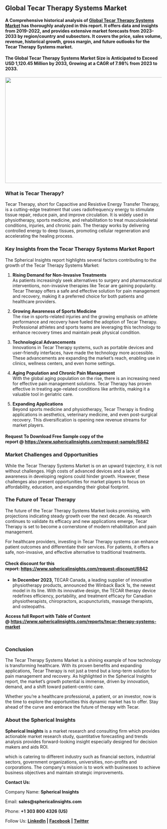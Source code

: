 <div class="content-body__detail">
<section id="section_0" class="entry fr-view">
<h1 class="news-post-title">Global Tecar Therapy Systems Market</h1>
<p><strong>A Comprehensive historical analysis of&nbsp;<a href="https://www.sphericalinsights.com/reports/tecar-therapy-systems-market" target="_blank" rel="noopener">Global Tecar Therapy Systems Market</a>&nbsp;has thoroughly analyzed in this report. It offers data and insights from 2019-2022, and provides extensive market forecasts from 2023-2033 by region/country and subsectors. It covers the price, sales volume, revenue, historical growth, gross margin, and future outlooks for the Tecar Therapy Systems market.</strong></p>
<h4><strong>The Global Tecar Therapy Systems Market Size is Anticipated to Exceed USD 1,120.45 Million by 2033, Growing at a CAGR of 7.98% from 2023 to 2033.</strong></h4>
<p><strong><img src="https://www.sphericalinsights.com/images/rd/global-tecar-therapy-systems-market.png" alt="" width="650" height="339" /></strong></p>
<h3><strong>What is Tecar Therapy?</strong></h3>
<p>Tecar Therapy, short for Capacitive and Resistive Energy Transfer Therapy, is a cutting-edge treatment that uses radiofrequency energy to stimulate tissue repair, reduce pain, and improve circulation. It is widely used in physiotherapy, sports medicine, and rehabilitation to treat musculoskeletal conditions, injuries, and chronic pain. The therapy works by delivering controlled energy to deep tissues, promoting cellular regeneration and accelerating the healing process.</p>
<h3><strong>Key Insights from the Tecar Therapy Systems Market Report</strong></h3>
<p>The Spherical Insights report highlights several factors contributing to the growth of the Tecar Therapy Systems Market:</p>
<ol start="1">
<li>
<p><strong>Rising Demand for Non-Invasive Treatments</strong><br />As patients increasingly seek alternatives to surgery and pharmaceutical interventions, non-invasive therapies like Tecar are gaining popularity. Tecar Therapy offers a safe and effective solution for pain management and recovery, making it a preferred choice for both patients and healthcare providers.</p>
</li>
<li>
<p><strong>Growing Awareness of Sports Medicine</strong><br />The rise in sports-related injuries and the growing emphasis on athlete performance and recovery have fueled the adoption of Tecar Therapy. Professional athletes and sports teams are leveraging this technology to enhance recovery times and maintain peak physical condition.</p>
</li>
<li>
<p><strong>Technological Advancements</strong><br />Innovations in Tecar Therapy systems, such as portable devices and user-friendly interfaces, have made the technology more accessible. These advancements are expanding the market&rsquo;s reach, enabling use in clinics, wellness centers, and even home settings.</p>
</li>
<li>
<p><strong>Aging Population and Chronic Pain Management</strong><br />With the global aging population on the rise, there is an increasing need for effective pain management solutions. Tecar Therapy has proven effective in treating age-related conditions like arthritis, making it a valuable tool in geriatric care.</p>
</li>
<li>
<p><strong>Expanding Applications</strong><br />Beyond sports medicine and physiotherapy, Tecar Therapy is finding applications in aesthetics, veterinary medicine, and even post-surgical recovery. This diversification is opening new revenue streams for market players.</p>
</li>
</ol>
<h4>Request To Download Free Sample copy of the report&nbsp;@&nbsp;<a href="https://www.sphericalinsights.com/request-sample/6842">https://www.sphericalinsights.com/request-sample/6842</a></h4>
<h3><strong>Market Challenges and Opportunities</strong></h3>
<p>While the Tecar Therapy Systems Market is on an upward trajectory, it is not without challenges. High costs of advanced devices and a lack of awareness in developing regions could hinder growth. However, these challenges also present opportunities for market players to focus on affordability, education, and expanding their global footprint.</p>
<h3><strong>The Future of Tecar Therapy</strong></h3>
<p>The future of the Tecar Therapy Systems Market looks promising, with projections indicating steady growth over the next decade. As research continues to validate its efficacy and new applications emerge, Tecar Therapy is set to become a cornerstone of modern rehabilitation and pain management.</p>
<p>For healthcare providers, investing in Tecar Therapy systems can enhance patient outcomes and differentiate their services. For patients, it offers a safe, non-invasive, and effective alternative to traditional treatments.</p>
<h4>Check discount for this report:&nbsp;<a href="https://www.sphericalinsights.com/request-discount/6842">https://www.sphericalinsights.com/request-discount/6842</a></h4>
<ul>
<li><strong>In December 2023,&nbsp;</strong>TECAR Canada, a leading supplier of innovative physiotherapy products, announced&nbsp;the Winback Back 1s, the newest model in its line. With its innovative design, the TECAR therapy device redefines efficiency, portability, and treatment efficacy for Canadian physiotherapists, chiropractors, acupuncturists, massage therapists, and osteopaths.</li>
</ul>
<p><strong>Access full Report with Table of Content @&nbsp;<a href="https://www.sphericalinsights.com/reports/tecar-therapy-systems-market">https://www.sphericalinsights.com/reports/tecar-therapy-systems-market</a></strong></p>
<p>&nbsp;</p>
<h3><strong>Conclusion</strong></h3>
<p>The Tecar Therapy Systems Market is a shining example of how technology is transforming healthcare. With its proven benefits and expanding applications, Tecar Therapy is not just a trend but a long-term solution for pain management and recovery. As highlighted in the Spherical Insights report, the market&rsquo;s growth potential is immense, driven by innovation, demand, and a shift toward patient-centric care.</p>
<p>Whether you&rsquo;re a healthcare professional, a patient, or an investor, now is the time to explore the opportunities this dynamic market has to offer. Stay ahead of the curve and embrace the future of therapy with Tecar.</p>
<h3><strong>About the Spherical Insights</strong></h3>
<p><strong>Spherical Insights</strong>&nbsp;is a market research and consulting firm which provides actionable market research study, quantitative forecasting and trends analysis provides forward-looking insight especially designed for decision makers and aids ROI.</p>
<p>which is catering to different industry such as financial sectors, industrial sectors, government organizations, universities, non-profits and corporations. The company's mission is to work with businesses to achieve business objectives and maintain strategic improvements.</p>
<p><strong>Contact Us:</strong></p>
<p>Company Name:&nbsp;<strong>Spherical Insights</strong></p>
<p>Email:&nbsp;<strong>sales@sphericalinsights.com</strong></p>
<p>Phone:&nbsp;<strong>+1 303 800 4326 (US)</strong></p>
<p>Follow Us:&nbsp;<strong><a href="https://www.linkedin.com/company/spherical-insight/"><u>LinkedIn</u></a>&nbsp;|&nbsp;<a href="https://www.facebook.com/sphericalinsights22"><u>Facebook</u></a>&nbsp;|&nbsp;<a href="https://twitter.com/SInsights_US"><u>Twitter</u></a></strong></p>
<div class="clear">&nbsp;</div>
</section>
</div>
